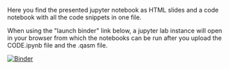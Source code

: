 Here you find the presented jupyter notebook as HTML slides and a code notebook with all the code snippets in one file.


When using the "launch binder" link below, a jupyter lab instance will open in your browser from which the notebooks can be run after you upload the CODE.ipynb file and the .qasm file.

[![Binder](https://mybinder.org/badge_logo.svg)](https://mybinder.org/v2/gh/CQCL/pytket/main?filepath=examples)
